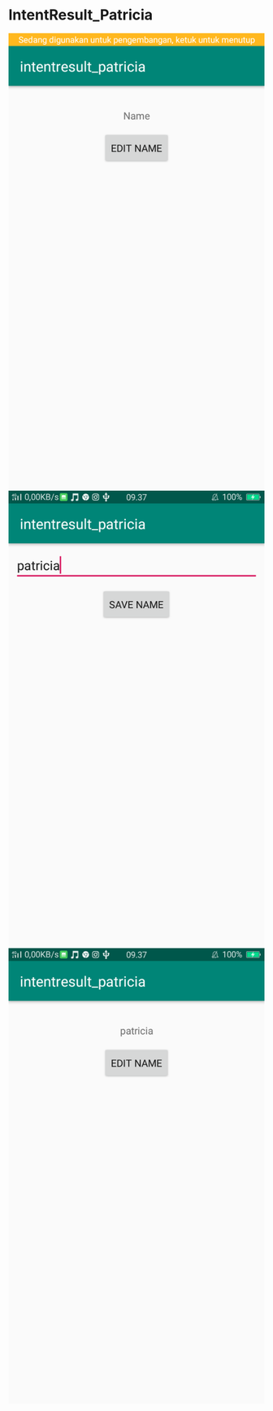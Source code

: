 # IntentResult_Patricia
![alt text](https://github.com/PatriciaDianPaska/IntentResult_Patricia/blob/master/SS4/1.png)
![alt text](https://github.com/PatriciaDianPaska/IntentResult_Patricia/blob/master/SS4/2.png)
![alt text](https://github.com/PatriciaDianPaska/IntentResult_Patricia/blob/master/SS4/3.png)
